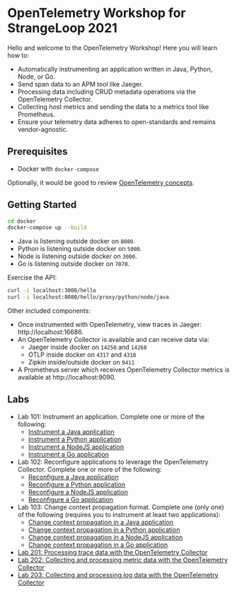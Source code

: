 # OpenTelemetry Workshop for StrangeLoop 2021

Hello and welcome to the OpenTelemetry Workshop! Here you will learn how to:

- Automatically instrumenting an application written in Java, Python, Node, or Go.
- Send span data to an APM tool like Jaeger.
- Processing data including CRUD metadata operations via the OpenTelemetry
  Collector.
- Collecting host metrics and sending the data to a metrics tool like
  Prometheus.
- Ensure your telemetry data adheres to open-standards and remains
  vendor-agnostic.

## Prerequisites

- Docker with `docker-compose`

Optionally, it would be good to review [OpenTelemetry
concepts](https://opentelemetry.io/docs/concepts/).

## Getting Started

```bash
cd docker
docker-compose up --build
```

- Java is listening outside docker on `8080`.
- Python is listening outside docker on `5000`.
- Node is listening outside docker on `3000`.
- Go is listening outside docker on `7070`.

Exercise the API:

```bash
curl -i localhost:3000/hello
curl -i localhost:8080/hello/proxy/python/node/java
```

Other included components:

- Once instrumented with OpenTelemetry, view traces in Jaeger:
http://localhost:16686.
- An OpenTelemetry Collector is available and can receive data via:
  - Jaeger inside docker on `14250` and `14268`
  - OTLP inside docker on `4317` and `4318`
  - Zipkin inside/outside docker on `9411`
- A Prometheus server which receives OpenTelemetry Collector metrics is available at http://localhost:9090.

## Labs

- Lab 101: Instrument an application. Complete one or more of the following:
  - [Instrument a Java application](java#lab-101-automatically-instrumenting-this-application-with-opentelemetry)
  - [Instrument a Python application](python#lab-101-automatically-instrumenting-this-application-with-opentelemetry)
  - [Instrument a NodeJS application](node#lab-101-automatically-instrumenting-this-application-with-opentelemetry)
  - [Instrument a Go application](go#lab-101-automatically-instrumenting-this-application-with-opentelemetry)
- Lab 102: Reconfigure applications to leverage the OpenTelemetry Collector.
  Complete one or more of the following:
  - [Reconfigure a Java application](java#lab-102-send-data-to-the-opentelemetry-collector)
  - [Reconfigure a Python application](python#lab-102-send-data-to-the-opentelemetry-collector)
  - [Reconfigure a NodeJS application](node#lab-102-send-data-to-the-opentelemetry-collector)
  - [Reconfigure a Go application](go#lab-102-send-data-to-the-opentelemetry-collector)
- Lab 103: Change context propagation format. Complete one (only one) of the
  following (requires you to instrument at least two applications):
  - [Change context propagation in a Java application](java#lab-103-instrument-another-application-and-call-it)
  - [Change context propagation in a Python application](python#lab-103-instrument-another-application-and-call-it)
  - [Change context propagation in a NodeJS application](node#lab-103-instrument-another-application-and-call-it)
  - [Change context propagation in a Go application](go#lab-103-instrument-another-application-and-call-it)
- [Lab 201: Processing trace data with the OpenTelemetry Collector](docker/lab200.md#lab-201-processing-trace-data-with-the-opentelemetry-collector)
- [Lab 202: Collecting and processing metric data with the OpenTelemetry Collector](docker/lab200.md#lab-202-collecting-and-processing-metric-data-with-the-opentelemetry-collector)
- [Lab 203: Collecting and processing log data with the OpenTelemetry Collector](docker/lab200.md#lab-203-collecting-and-processing-log-data-with-the-opentelemetry-collector)
